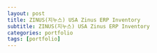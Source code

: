 ```yaml
---
layout: post
title: ZINUS(지누스) USA Zinus ERP Inventory
subtitle: ZINUS(지누스) USA Zinus ERP Inventory
categories: portfolio
tags: [portfolio]
---
```

